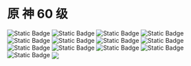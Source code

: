 # 原 神 60 级
![Static Badge](https://img.shields.io/badge/GenshinImpact-Coke-blue) ![Static Badge](https://img.shields.io/badge/HkRPG-Coke-palevioletred) ![Static Badge](https://img.shields.io/badge/python-red) ![Static Badge](https://img.shields.io/badge/Golang-yellow) ![Static Badge](https://img.shields.io/badge/shell-green) ![Static Badge](https://img.shields.io/badge/Java-pink) ![Static Badge](https://img.shields.io/badge/Ubuntu-orange) ![Static Badge](https://img.shields.io/badge/Vscode-brown) ![Static Badge](https://img.shields.io/badge/PhotoShop-cyan) ![Static Badge](https://img.shields.io/badge/VisualStudio-peachpuff) ![Static Badge](https://img.shields.io/badge/Goland-grey) ![Static Badge](https://img.shields.io/badge/IDEA-palevioletred) ![Static Badge](https://img.shields.io/badge/ADW-rose)
<img align="center" src="https://github-readme-stats.vercel.app/api?username=CokeSR&show_icons=true"/>

<!--
**CokeSR/CokeSR** is a ✨ _special_ ✨ repository because its `README.md` (this file) appears on your GitHub profile.

Here are some ideas to get you started:

- 🔭 I’m currently working on ...
- 🌱 I’m currently learning ...
- 👯 I’m looking to collaborate on ...
- 🤔 I’m looking for help with ...
- 💬 Ask me about ...
- 📫 How to reach me: ...
- 😄 Pronouns: ...
- ⚡ Fun fact: ...
-->


